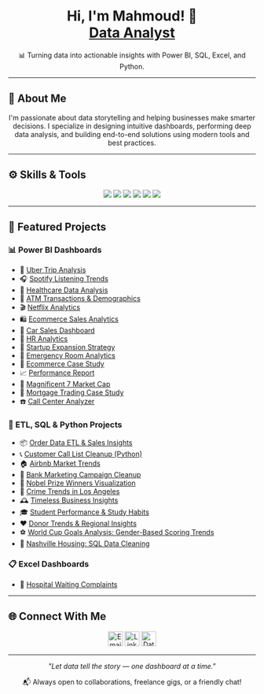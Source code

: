 <h1 align="center">Hi, I'm Mahmoud! 👋<br/><a href="https://github.com/MahmHany">Data Analyst</a></h1>

<p align="center">📊 Turning data into actionable insights with Power BI, SQL, Excel, and Python.</p>

---

## 🧠 About Me

<p align="center">
I'm passionate about data storytelling and helping businesses make smarter decisions. I specialize in designing intuitive dashboards, performing deep data analysis, and building end-to-end solutions using modern tools and best practices.
</p>

---

## ⚙️ Skills & Tools

<p align="center">
  <img src="https://img.shields.io/badge/Power%20BI-F2C811?style=for-the-badge&logo=powerbi&logoColor=black"/>
  <img src="https://img.shields.io/badge/SQL-025E8C?style=for-the-badge&logo=postgresql&logoColor=white"/>
  <img src="https://img.shields.io/badge/Python-3776AB?style=for-the-badge&logo=python&logoColor=white"/>
  <img src="https://img.shields.io/badge/Excel-217346?style=for-the-badge&logo=microsoft-excel&logoColor=white"/>
  <img src="https://img.shields.io/badge/ETL-orange?style=for-the-badge&logo=apacheairflow&logoColor=white"/>
  <img src="https://img.shields.io/badge/Data%20Visualization-blueviolet?style=for-the-badge&logo=tableau&logoColor=white"/>
</p>

---

## 🚀 Featured Projects

### 📊 Power BI Dashboards
- 📍 [Uber Trip Analysis](https://github.com/MahmHany/Uber-Trip-Analysis-Dashboard)
- 🎧 [Spotify Listening Trends](https://github.com/MahmHany/Spotify-Listening-Trends-Dashboard)
- 🏥 [Healthcare Data Analysis](https://github.com/MahmHany/Analyzing-Healthcare-Data-in-Power-BI)
- 🏧 [ATM Transactions & Demographics](https://github.com/MahmHany/Wisabi-ATM-Transactions-and-Demographic-Analysis-Dashboard)
- 🎬 [Netflix Analytics](https://github.com/MahmHany/Netflix-Analytics-Dashboard-Power-BI)
- 🛍️ [Ecommerce Sales Analytics](https://github.com/MahmHany/Ecommerce-Sales-Analytics-and-Visualization)
- 🚗 [Car Sales Dashboard](https://github.com/MahmHany/Car-Sales-Dashboard)
- 👥 [HR Analytics](https://github.com/mahmhany/-HR-Analytics-Dashboard-Power-BI)
- 🚀 [Startup Expansion Strategy](https://github.com/mahmhany/Startup-Expansion-Analysis-Power-BI-Dashboard)
- 🚨 [Emergency Room Analytics](https://github.com/MahmHany/Patients-Emergency-Room-Analytics-and-Visualization)
- 🛒 [Ecommerce Case Study](https://github.com/MahmHany/Case-Study-Ecommerce-Analysis-in-Power-BI)
- 📈 [Performance Report](https://github.com/mahmhany/Performance-Report---Power-BI-Dashboard)
- 💼 [Magnificent 7 Market Cap](https://github.com/mahmhany/Magnificent-7-Market-Cap-Analysis-Power-BI-Dashboard)
- 🏦 [Mortgage Trading Case Study](https://github.com/MahmHany/Case-Study-Mortgage-Trading-Analysis-Dashboard-in-Power-BI)
- ☎️ [Call Center Analyzer](https://github.com/MahmHany/Call-Center-Performance-Analyzer)

### 🧰 ETL, SQL & Python Projects
- 📦 [Order Data ETL & Sales Insights](https://github.com/MahmHany/-Order-Data-ETL-and-Sales-Analysis-Project)
- 📞 [Customer Call List Cleanup (Python)](https://github.com/MahmHany/Customer-Call-List-Data-Cleaning-Preprocessing-with-Python)
- 🏠 [Airbnb Market Trends](https://github.com/MahmHany/Exploring-Airbnb-Market-Trends)
- 📣 [Bank Marketing Campaign Cleanup](https://github.com/MahmHany/Cleaning-Bank-Marketing-Campaign-Data)
- 🏅 [Nobel Prize Winners Visualization](https://github.com/MahmHany/Visualizing-the-History-of-Nobel-Prize-Winners)
- 🚓 [Crime Trends in Los Angeles](https://github.com/MahmHany/Analyzing-Crime-in-Los-Angeles)
- 🕰️ [Timeless Business Insights](https://github.com/MahmHany/Timeless-Business-Insights)
- 🎓 [Student Performance & Study Habits](https://github.com/MahmHany/Student-Performance-Analysis-Study-Habits-Activities-Ranking)
- ❤️ [Donor Trends & Regional Insights](https://github.com/MahmHany/Donation-Assignment-Analysis-Donor-Trends-Regional-Insights)
- ⚽ [World Cup Goals Analysis: Gender-Based Scoring Trends](https://github.com/MahmHany/World-Cup-Goals-Analysis-Gender-Based-Scoring-Trends)
- 🏡 [Nashville Housing: SQL Data Cleaning](https://github.com/MahmHany/Nashville-Housing-Data-Cleaning-SQL-Transformation-Standardization)

### 📋 Excel Dashboards
- 🏥 [Hospital Waiting Complaints](https://github.com/MahmHany/Analyzing-Hospital-Waiting-Complains)

---

## 🌐 Connect With Me

<p align="center">
  <a href="mailto:mahmoudhany509@gmail.com"><img alt="Email" width="30px" src="https://cdn.jsdelivr.net/npm/simple-icons@v3/icons/gmail.svg"/></a>
  <a href="https://www.linkedin.com/in/mahmhany/"><img alt="LinkedIn" width="30px" src="https://cdn.jsdelivr.net/npm/simple-icons@v3/icons/linkedin.svg"/></a>
  <a href="https://www.datacamp.com/portfolio/mahmhany"><img alt="DataCamp" width="30px" src="https://cdn.jsdelivr.net/npm/simple-icons@v3/icons/datacamp.svg"/></a>
</p>

---

<p align="center"><i>"Let data tell the story — one dashboard at a time."</i></p>
<p align="center">📬 Always open to collaborations, freelance gigs, or a friendly chat!</p>
